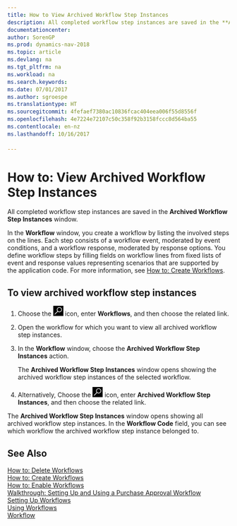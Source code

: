 ```yaml
---
title: How to View Archived Workflow Step Instances
description: All completed workflow step instances are saved in the **Archived Workflow Step Instances** window.
documentationcenter: 
author: SorenGP
ms.prod: dynamics-nav-2018
ms.topic: article
ms.devlang: na
ms.tgt_pltfrm: na
ms.workload: na
ms.search.keywords: 
ms.date: 07/01/2017
ms.author: sgroespe
ms.translationtype: HT
ms.sourcegitcommit: 4fefaef7380ac10836fcac404eea006f55d8556f
ms.openlocfilehash: 4e7224e72107c50c358f92b3158fccc8d564ba55
ms.contentlocale: en-nz
ms.lasthandoff: 10/16/2017

---
```

# <a name="how-to-view-archived-workflow-step-instances"></a>How to: View Archived Workflow Step Instances
All completed workflow step instances are saved in the **Archived Workflow Step Instances** window.  

 In the **Workflow** window, you create a workflow by listing the involved steps on the lines. Each step consists of a workflow event, moderated by event conditions, and a workflow response, moderated by response options. You define workflow steps by filling fields on workflow lines from fixed lists of event and response values representing scenarios that are supported by the application code. For more information, see [How to: Create Workflows](across-how-to-create-workflows.md).  

## <a name="to-view-archived-workflow-step-instances"></a>To view archived workflow step instances  
1.  Choose the ![Search for Page or Report](media/ui-search/search_small.png "Search for Page or Report icon") icon, enter **Workflows**, and then choose the related link.  
2.  Open the workflow for which you want to view all archived workflow step instances.  
3.  In the **Workflow** window, choose the **Archived Workflow Step Instances** action.  

    The **Archived Workflow Step Instances** window opens showing the archived workflow step instances of the selected workflow.  
4.  Alternatively, Choose the ![Search for Page or Report](media/ui-search/search_small.png "Search for Page or Report icon") icon, enter **Archived Workflow Step Instances**, and then choose the related link.  

The **Archived Workflow Step Instances** window opens showing all archived workflow step instances. In the **Workflow Code** field, you can see which workflow the archived workflow step instance belonged to.  

## <a name="see-also"></a>See Also  
 [How to: Delete Workflows](across-how-to-delete-workflows.md)   
 [How to: Create Workflows](across-how-to-create-workflows.md)   
 [How to: Enable Workflows](across-how-to-enable-workflows.md)   
 [Walkthrough: Setting Up and Using a Purchase Approval Workflow](walkthrough-setting-up-and-using-a-purchase-approval-workflow.md)   
 [Setting Up Workflows](across-set-up-workflows.md)   
 [Using Workflows](across-use-workflows.md)   
 [Workflow](across-workflow.md)

